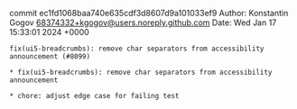 commit ec1fd1068baa740e635cdf3d8607d9a101033ef9
Author: Konstantin Gogov <68374332+kgogov@users.noreply.github.com>
Date:   Wed Jan 17 15:33:01 2024 +0000

    fix(ui5-breadcrumbs): remove char separators from accessibility announcement (#8099)
    
    * fix(ui5-breadcrumbs): remove char separators from accessibility announcement
    
    * chore: adjust edge case for failing test
